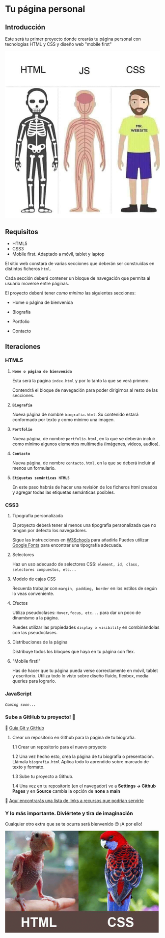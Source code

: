 # Tu página personal #

## Introducción ##

Este será tu primer proyecto donde crearás tu página personal con tecnologías HTML y CSS y diseño web "mobile first"

![img](../assets/html/htmlcssjs.jpg)

## Requisitos ##

- HTML5
- CSS3
- Mobile first. Adaptado a móvil, tablet y laptop

El sitio web constará de varias secciones que deberán ser construidas en distintos ficheros `html`. 

Cada sección deberá contener un bloque de navegación que permita al usuario moverse entre páginas. 

El proyecto deberá tener _como mínimo_ las siguientes secciones:

- Home o página de bienvenida

- Biografía

- Portfolio 

- Contacto


## Iteraciones ##

### HTML5 ###

1. **`Home o página de bienvenida`**

    Esta será la página `index.html` y por lo tanto la que se verá primero.

    Contendrá el bloque de navegación para poder dirigirnos al resto de las secciones.

2. **`Biografía`**

    Nueva página de nombre `biografia.html`.
    Su contenido estará conformado por texto y como mínimo una imagen. 

3. **`Portfolio`**

    Nueva página, de nombre `portfolio.html`, en la que se deberán incluir como mínimo algunos elementos multimedia (imágenes, videos, audios).

4. **`Contacto`**

    Nueva página, de nombre `contacto.html`, en la que se deberá incluir al menos un formulario.

5. **`Etiquetas semánticas HTML5`**

    En este paso habrás de hacer una revisión de los ficheros html creados y agregar todas las etiquetas semánticas posibles.

### CSS3 ###

1. Tipografía personalizada

    El proyecto deberá tener al menos una tipografía personalizada que no tengan por defecto los navegadores.

    Sigue las instrucciones en [W3Schools](https://www.w3schools.com/howto/howto_google_fonts.asp) para añadirla
    Puedes utilizar [Google Fonts](https://fonts.google.com) para encontrar una tipografía adecuada.

2. Selectores

    Haz un uso adecuado de selectores CSS: `element, id, class, selectores compuestos, etc...`

2. Modelo de cajas CSS

    Recuerda trabajar con `margin, padding, border` en los estilos de según lo veas conveniente.

3. Efectos

    Utiliza pseudoclases: `Hover,focus, etc...` para dar un poco de dinamismo a la página.

    Puedes utilizar las propiedades `display o visibility` en combinándolas con las pseudoclases.


4. Distribuciones de la página

    Distribuye todos los bloques que haya en tu página con flex.

5. "Mobile first!"

    Has de hacer que tu página pueda verse correctamente en móvil, tablet y escritorio. Utiliza todo lo visto sobre diseño fluido, flexbox, media queries para lograrlo.

### JavaScript ###

_`Coming soon...`_

### Sube a GitHub tu proyecto! 🚀 ###

🧩 [Guia Git y GitHub](git-y-github.md)


1. Crear un repositorio en Github para la página de tu biografía.

    1.1 Crear un repositorio para el nuevo proyecto

    1.2 Una vez hecho esto, crea la página de tu biografía o presentación. Llámala `biografia.html` Aplica todo lo aprendido sobre marcado de texto y formato.

    1.3 Sube tu proyecto a Github.
    
    1.4 Una vez en tu repositorio (en el navegador) ve a **Settings -> Github Pages** y en **Source** cambia la opción de **none** a **main**


🧩 [Aquí encontrarás una lista de links a recursos que podrían servirte](./recursos-ejercicio.md)


### Y lo más importante. Diviértete y tira de imaginación ###

Cualquier otro extra que se te ocurra será bienvenido :blush: ¡A por ello!

![img](../assets/html/htmlcss.jpg)
